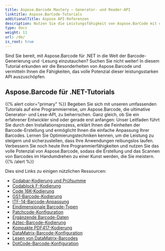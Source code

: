```yaml
---
title: Aspose.Barcode Mastery – Generator- und Reader-API
linktitle: Aspose.BarCode-Tutorials
additionalTitle: Aspose API-Referenzen
description: Nutzen Sie die Leistungsfähigkeit von Aspose.BarCode mit unseren umfassenden Tutorials. Erfahren Sie Schritt für Schritt, wie Sie Barcodes mühelos erstellen, anpassen und optimieren.
type: docs
weight: 11
url: /de/
is_root: true
---
```


Sind Sie bereit, mit Aspose.Barcode für .NET in die Welt der Barcode-Generierung und -Lesung einzutauchen? Suchen Sie nicht weiter! In diesem Tutorial erkunden wir die Besonderheiten von Aspose.Barcode und vermitteln Ihnen die Fähigkeiten, das volle Potenzial dieser leistungsstarken API auszuschöpfen.


## Aspose.Barcode für .NET-Tutorials
{{% alert color="primary" %}}
Begeben Sie sich mit unseren umfassenden Tutorials auf eine Programmierreise, um Aspose.Barcode, die ultimative Generator- und Lese-API, zu beherrschen. Ganz gleich, ob Sie ein erfahrener Entwickler sind oder gerade erst anfangen: Unser Leitfaden führt Sie durch den Installationsprozess, erklärt Ihnen die Feinheiten der Barcode-Erstellung und ermöglicht Ihnen die einfache Anpassung Ihrer Barcodes. Lernen Sie Optimierungstechniken kennen, um die Leistung zu steigern und sicherzustellen, dass Ihre Anwendungen reibungslos laufen. Verbessern Sie noch heute Ihre Programmierfähigkeiten und nutzen Sie das volle Potenzial von Aspose.Barcode, sodass die Erstellung und das Scannen von Barcodes im Handumdrehen zu einer Kunst werden, die Sie meistern.
{{% /alert %}}

Dies sind Links zu einigen nützlichen Ressourcen:
 
- [Codabar-Kodierung und Prüfsumme](./net/codabar-encoding-and-checksum/)
- [Codablock F-Kodierung](./net/codablock-f-encoding/)
- [Code 16K-Kodierung](./net/code-16k-encoding/)
- [GS1-Barcode-Kodierung](./net/gs1-barcode-encoding/)
- [ITF-14-Barcode-Anpassung](./net/itf-14-barcode-customization/)
- [Eindimensionale Barcode-Typen](./net/one-dimensional-barcode-types/)
- [Patchcode-Konfiguration](./net/patch-code-configuration/)
- [Ergänzende Barcode-Daten](./net/supplemental-barcode-data/)
- [Aztec-Barcode-Kodierung](./net/aztec-barcode-encoding/)
- [Kompakte PDF417-Kodierung](./net/compact-pdf417-encoding/)
- [DataMatrix-Barcode-Konfiguration](./net/datamatrix-barcode-configuration/)
- [Lesen von DataMatrix-Barcodes](./net/datamatrix-barcode-reading/)
- [DotCode-Barcode-Konfiguration](./net/dotcode-barcode-configuration/)




